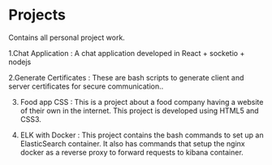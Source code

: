 # Projects
Contains all personal project work.


1.Chat Application : A chat application developed in React + socketio + nodejs

2.Generate Certificates : These are bash scripts to generate client and server certificates for secure communication..

3. Food app CSS : This is a project about a food company having a website of their own in the internet. This project is developed using HTML5 and CSS3.

4. ELK with Docker : This project contains the bash commands to set up an ElasticSearch container.
                     It also has commands that setup the nginx docker as a reverse proxy to forward requests to kibana container. 